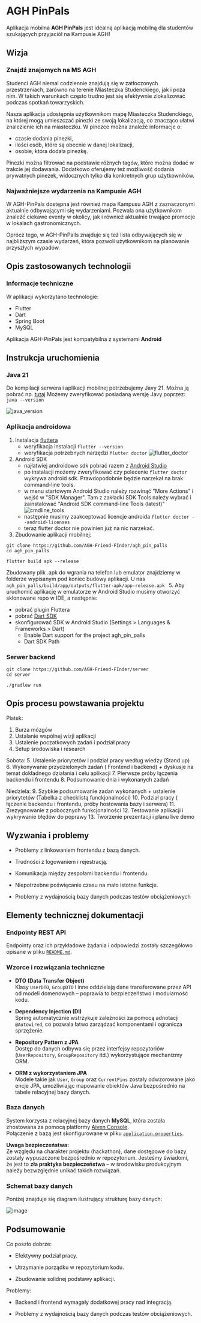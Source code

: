 # AGH PinPals
Aplikacja mobilna **AGH PinPals** jest idealną aplikacją mobilną dla studentów szukających przyjaciół na Kampusie AGH!

## Wizja

### Znajdź znajomych na MS AGH

Studenci AGH niemal codziennie znajdują się w zatłoczonych przestrzeniach, zarówno na terenie Miasteczka Studenckiego, jak i poza nim. W takich warunkach często trudno jest się efektywnie zlokalizować podczas spotkań towarzyskich.

Nasza aplikacja udostępnia użytkownikom mapę Miasteczka Studenckiego, na której mogą umieszczać pinezki ze swoją lokalizacją, co znacząco ułatwi znalezienie ich na miasteczku. W pinezce można znaleźć informacje o:

- czasie dodania pinezki,
- ilości osób, które są obecnie w danej lokalizacji,
- osobie, która dodała pinezkę.

Pinezki można filtrować na podstawie różnych tagów, które można dodać w trakcie jej dodawania. Dodatkowo oferujemy też możliwość dodania prywatnych pinezek, widocznych tylko dla konkretnych grup użytkowników.

### Najważniejsze wydarzenia na Kampusie AGH

W AGH-PinPals dostępna jest również mapa Kampusu AGH z zaznaczonymi aktualnie odbywającymi się wydarzeniami. Pozwala ona użytkownikom znaleźć ciekawe eventy w okolicy, jak i również aktualnie trwające promocje w lokalach gastronomicznych.

Oprócz tego, w AGH-PinPalls znajduje się też lista odbywających się w najbliższym czasie wydarzeń, która pozwoli użytkownikom na planowanie przyszłych wypadów.

## Opis zastosowanych technologii

### Informacje techniczne

W aplikacji wykorzytano technologie:

- Flutter
- Dart
- Spring Boot
- MySQL

Aplikacja AGH-PinPals jest kompatybilna z systemami **Android**

## Instrukcja uruchomienia
### Java 21
Do kompilacji serwera i aplikacji mobilnej potrzebujemy Javy 21. Można ją pobrać np. [tutaj](https://www.oracle.com/pl/java/technologies/downloads/#java21)
Możemy zweryfikować posiadaną wersję Javy poprzez: `java --version`

![java_version](https://github.com/user-attachments/assets/1dcf3c96-0b2d-4706-af32-c28d35fd2fce)

### Aplikacja androidowa
1. Instalacja [fluttera](https://docs.flutter.dev/get-started/install/)
   - weryfikacja instalacji `flutter --version`
   - weryfikacja potrzebnych narzędzi `flutter doctor`
  ![flutter_doctor](https://github.com/user-attachments/assets/80d341ea-21cd-4d8d-a2a5-e7e7cb1dbe7c)
2. Android SDK
   - najłatwiej androidowe sdk pobrać razem z [Android Studio](https://developer.android.com/studio?hl=pl)
   - po instalacji możemy zweryfikować czy polecenie `flutter doctor` wykrywa android sdk. Prawdopodobnie będzie narzekał na brak command-line tools.
   - w menu startowym Android Studio należy rozwinąć "More Actions" i wejść w "SDK Manager". Tam z zakładki SDK Tools należy wybrać i zainstalować "Android SDK command-line Tools (latest)"
   ![cmdline_tools](https://github.com/user-attachments/assets/aa707172-2cf8-4d7c-bd8f-f310d4c5a859)
   - następnie musimy zaakceptować licencje androida `flutter doctor --android-licenses`
   - teraz flutter doctor nie powinien już na nic narzekać. 
4. Zbudowanie aplikacji mobilnej:
```
git clone https://github.com/AGH-Friend-FInder/agh_pin_palls
cd agh_pin_palls

flutter build apk --release
```
Zbudowany plik .apk do wgrania na telefon lub emulator znajdziemy w folderze wypisanym pod koniec budowy aplikacji. U nas `agh_pin_palls/build/app/outputs/flutter-apk/app-release.apk `
5. Aby uruchomić aplikację w emulatorze w Android Studio musimy otworzyć sklonowane repo w IDE, a następnie:
   - pobrać plugin Fluttera
   - pobrać [Dart SDK](https://dart.dev/get-dart#install)
   - skonfigurować SDK w Android Studio (Settings > Languages & Frameworks > Dart)
     - Enable Dart support for the project agh_pin_palls
     - Dart SDK Path  
### Serwer backend
```
git clone https://github.com/AGH-Friend-FInder/server
cd server

./gradlew run
```
## Opis procesu powstawania projektu
Piatek:
1. Burza mózgów
2. Ustalanie wspólnej wizji aplikacji
3. Ustalenie poczatkowych zadań i podział pracy
4. Setup środowiska i research

Sobota:
5. Ustalenie priorytetów i podział pracy według wiedzy (Stand up)
6. Wykonywanie przydzielonych zadań ( Frontend i backend) + dyskusje na temat dokładnego działania i celu aplikacji
7. Pierwsze próby łączenia backendu i frontendu
8. Podsumowanie dnia i wykonanych zadań

Niedziela:
9. Szybkie podsumowanie zadan wykonanych + ustalenie priorytetów (Tabelka z checklistą funckjonalności)
10. Podział pracy ( łączenie backendu i frontendu, próby hostowania bazy i serwera)
11. Zrezygnowanie z pobocznych funkcjonalności
12. Testowanie aplikacji i wykrywanie błędów do poprawy
13. Tworzenie prezentacji i planu live demo



## Wyzwania i problemy
- Problemy z linkowaniem frontendu z bazą danych.

- Trudności z logowaniem i rejestracją.

- Komunikacja między zespołami backendu i frontendu.

- Niepotrzebne poświęcanie czasu na mało istotne funkcje.

- Problemy z wydajnością bazy danych podczas testów obciążeniowych

## Elementy technicznej dokumentacji

### Endpointy REST API

Endpointy oraz ich przykładowe żądania i odpowiedzi zostały szczegółowo opisane w pliku [`README.md`](https://github.com/AGH-Friend-FInder/server/blob/master/README.md).  

### Wzorce i rozwiązania techniczne

- **DTO (Data Transfer Object)**  
  Klasy `UserDTO`, `GroupDTO` i inne oddzielają dane transferowane przez API od modeli domenowych – poprawia to bezpieczeństwo i modularność kodu.

- **Dependency Injection (DI)**  
  Spring automatycznie wstrzykuje zależności za pomocą adnotacji `@Autowired`, co pozwala łatwo zarządzać komponentami i ogranicza sprzężenie.

- **Repository Pattern z JPA**  
  Dostęp do danych odbywa się przez interfejsy repozytoriów (`UserRepository`, `GroupRepository` itd.) wykorzystujące mechanizmy ORM.

- **ORM z wykorzystaniem JPA**  
  Modele takie jak `User`, `Group` oraz `CurrentPins` zostały odwzorowane jako encje JPA, umożliwiając mapowanie obiektów Java bezpośrednio na tabele relacyjnej bazy danych.

### Baza danych

System korzysta z relacyjnej bazy danych **MySQL**, która została zhostowana za pomocą platformy [Aiven Console](https://console.aiven.io).  
Połączenie z bazą jest skonfigurowane w pliku [`application.properties`](https://github.com/AGH-Friend-FInder/server/blob/master/src/main/resources/application.properties).

**Uwaga bezpieczeństwa:**  
Ze względu na charakter projektu (hackathon), dane dostępowe do bazy zostały wypuszczone bezpośrednio w repozytorium. Jesteśmy świadomi, że jest to **zła praktyka bezpieczeństwa** – w środowisku produkcyjnym należy bezwzględnie unikać takich rozwiązań.

### Schemat bazy danych

Poniżej znajduje się diagram ilustrujący strukturę bazy danych:

![image](https://github.com/user-attachments/assets/ad258f52-6844-48e3-ab28-b3780aa3cd8f)

## Podsumowanie
Co poszło dobrze:

- Efektywny podział pracy.

- Utrzymanie porządku w repozytorium kodu.

- Zbudowanie solidnej podstawy aplikacji.

Problemy:

- Backend i frontend wymagały dodatkowej pracy nad integracją.

- Problemy z wydajnością bazy danych podczas testów obciążeniowych.


